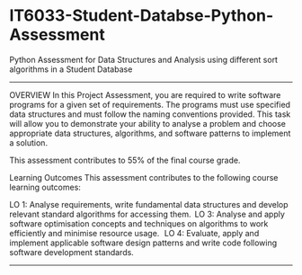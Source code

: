 # IT6033-Student-Databse-Python-Assessment
Python Assessment for Data Structures and Analysis using different sort algorithms in a Student Database

*************************************************************************************************************************************************************************
OVERVIEW
In this Project Assessment, you are required to write software programs for a given set of requirements. The programs must use specified data structures and must follow the naming conventions provided. This task will allow you to demonstrate your ability to analyse a problem and choose appropriate data structures, algorithms, and software patterns to implement a solution.

This assessment contributes to 55% of the final course grade.

Learning Outcomes
This assessment contributes to the following course learning outcomes:

LO 1:   Analyse requirements, write fundamental data structures and develop relevant standard algorithms for accessing them. 
LO 3:  Analyse and apply software optimisation concepts and techniques on algorithms to work efficiently and minimise resource usage.   
LO 4:  Evaluate, apply and implement applicable software design patterns and write code following software development standards.

*************************************************************************************************************************************************************************

